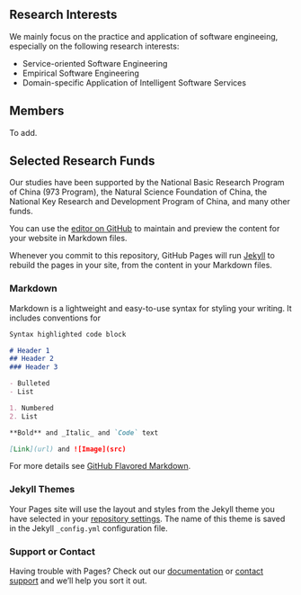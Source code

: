 ## Research Interests

We mainly focus on the practice and application of software engineeing, especially on the following research interests:

- Service-oriented Software Engineering
- Empirical Software Engineering
- Domain-specific Application of Intelligent Software Services

## Members
To add.

## Selected Research Funds

Our studies have been supported by the National Basic Research Program of China (973 Program), the Natural Science Foundation of China, the National Key Research and Development Program of China, and many other funds. 

You can use the [editor on GitHub](https://github.com/ssea-lab/ssea-lab.github.io/edit/master/index.md) to maintain and preview the content for your website in Markdown files.

Whenever you commit to this repository, GitHub Pages will run [Jekyll](https://jekyllrb.com/) to rebuild the pages in your site, from the content in your Markdown files.

### Markdown

Markdown is a lightweight and easy-to-use syntax for styling your writing. It includes conventions for

```markdown
Syntax highlighted code block

# Header 1
## Header 2
### Header 3

- Bulleted
- List

1. Numbered
2. List

**Bold** and _Italic_ and `Code` text

[Link](url) and ![Image](src)
```

For more details see [GitHub Flavored Markdown](https://guides.github.com/features/mastering-markdown/).

### Jekyll Themes

Your Pages site will use the layout and styles from the Jekyll theme you have selected in your [repository settings](https://github.com/ssea-lab/ssea-lab.github.io/settings). The name of this theme is saved in the Jekyll `_config.yml` configuration file.

### Support or Contact

Having trouble with Pages? Check out our [documentation](https://help.github.com/categories/github-pages-basics/) or [contact support](https://github.com/contact) and we’ll help you sort it out.
